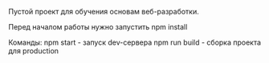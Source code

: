 Пустой проект для обучения основам веб-разработки.

Перед началом работы нужно запустить npm install

Команды:
npm start - запуск dev-сервера
npm run build - сборка проекта для production